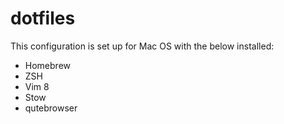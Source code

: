 # dotfiles

This configuration is set up for Mac OS with the below installed:

* Homebrew
* ZSH
* Vim 8
* Stow
* qutebrowser
